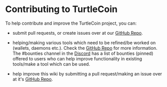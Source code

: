 # Contributing to TurtleCoin

To help contribute and improve the TurtleCoin project, you can:

 * submit pull requests, or create issues over at our [GitHub Repo](https://github.com/turtlecoin/turtlecoin).

 * helping/making various tools which need to be refined/be worked on (wallets, daemons etc.).
 Check the [GitHub Repo](https://github.com/turtlecoin/turtlecoin) for more information.  
 The #bounties channel in the [Discord](http://chat.turtlecoin.lol/) has a list of bounties (pinned) offered to users who can help improve functionality in existing tools/make a tool which can be used.

 * help improve this wiki by submitting a pull request/making an issue over at it's [GitHub Repo](https://github.com/turtlecoin/turtlcoin-docs).
